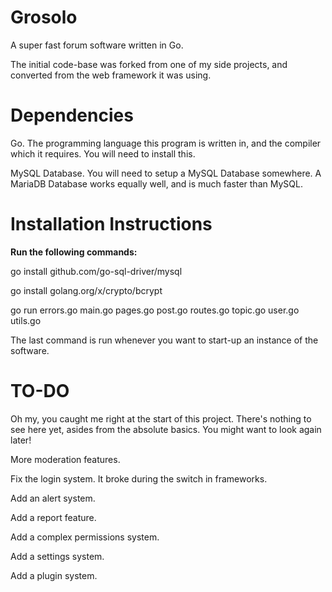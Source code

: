 # Grosolo

A super fast forum software written in Go.

The initial code-base was forked from one of my side projects, and converted from the web framework it was using.



# Dependencies

Go. The programming language this program is written in, and the compiler which it requires. You will need to install this.

MySQL Database. You will need to setup a MySQL Database somewhere. A MariaDB Database works equally well, and is much faster than MySQL.


# Installation Instructions

**Run the following commands:**

go install github.com/go-sql-driver/mysql

go install golang.org/x/crypto/bcrypt

go run errors.go main.go pages.go post.go routes.go topic.go user.go utils.go


The last command is run whenever you want to start-up an instance of the software.

# TO-DO

Oh my, you caught me right at the start of this project. There's nothing to see here yet, asides from the absolute basics. You might want to look again later!


More moderation features.

Fix the login system. It broke during the switch in frameworks.

Add an alert system.

Add a report feature.

Add a complex permissions system.

Add a settings system.

Add a plugin system.
